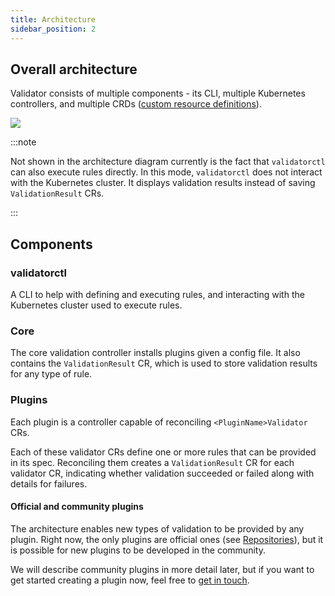 ```yaml
---
title: Architecture
sidebar_position: 2
---
```


## Overall architecture

Validator consists of multiple components - its CLI, multiple Kubernetes controllers, and multiple CRDs ([custom resource definitions](https://kubernetes.io/docs/concepts/extend-kubernetes/api-extension/custom-resources/)).

![](/img/architecture.png)

:::note

Not shown in the architecture diagram currently is the fact that `validatorctl` can also execute rules directly. In this mode, `validatorctl` does not interact with the Kubernetes cluster. It displays validation results instead of saving `ValidationResult` CRs.

:::

## Components

### validatorctl

A CLI to help with defining and executing rules, and interacting with the Kubernetes cluster used to execute rules.

### Core

The core validation controller installs plugins given a config file. It also contains the `ValidationResult` CR, which is used to store validation results for any type of rule.

### Plugins

Each plugin is a controller capable of reconciling `<PluginName>Validator` CRs.

Each of these validator CRs define one or more rules that can be provided in its spec. Reconciling them creates a `ValidationResult` CR for each validator CR, indicating whether validation succeeded or failed along with details for failures.



#### Official and community plugins

The architecture enables new types of validation to be provided by any plugin.
Right now, the only plugins are official ones (see [Repositories](/repositories)), but it is possible for new plugins to be developed in the community.

We will describe community plugins in more detail later, but if you want to get started creating a plugin now, feel free to [get in touch](/community).
